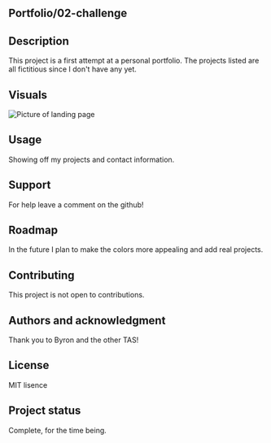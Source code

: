 ## Portfolio/02-challenge

## Description
This project is a first attempt at a personal portfolio. The projects listed are all fictitious since I don't have any yet.

## Visuals
![Picture of landing page](https://github.com/zamorejake/02-challenge/blob/main/assets/images/demoSMALLER.png)

## Usage
Showing off my projects and contact information.

## Support
For help leave a comment on the github!

## Roadmap
In the future I plan to make the colors more appealing and add real projects.

## Contributing
This project is not open to contributions.

## Authors and acknowledgment
Thank you to Byron and the other TAS!

## License
MIT lisence

## Project status
Complete, for the time being.
